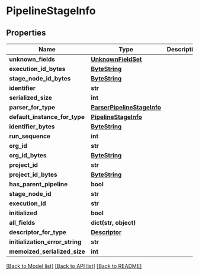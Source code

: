# PipelineStageInfo

## Properties
Name | Type | Description | Notes
------------ | ------------- | ------------- | -------------
**unknown_fields** | [**UnknownFieldSet**](UnknownFieldSet.md) |  | [optional] 
**execution_id_bytes** | [**ByteString**](ByteString.md) |  | [optional] 
**stage_node_id_bytes** | [**ByteString**](ByteString.md) |  | [optional] 
**identifier** | **str** |  | [optional] 
**serialized_size** | **int** |  | [optional] 
**parser_for_type** | [**ParserPipelineStageInfo**](ParserPipelineStageInfo.md) |  | [optional] 
**default_instance_for_type** | [**PipelineStageInfo**](PipelineStageInfo.md) |  | [optional] 
**identifier_bytes** | [**ByteString**](ByteString.md) |  | [optional] 
**run_sequence** | **int** |  | [optional] 
**org_id** | **str** |  | [optional] 
**org_id_bytes** | [**ByteString**](ByteString.md) |  | [optional] 
**project_id** | **str** |  | [optional] 
**project_id_bytes** | [**ByteString**](ByteString.md) |  | [optional] 
**has_parent_pipeline** | **bool** |  | [optional] 
**stage_node_id** | **str** |  | [optional] 
**execution_id** | **str** |  | [optional] 
**initialized** | **bool** |  | [optional] 
**all_fields** | **dict(str, object)** |  | [optional] 
**descriptor_for_type** | [**Descriptor**](Descriptor.md) |  | [optional] 
**initialization_error_string** | **str** |  | [optional] 
**memoized_serialized_size** | **int** |  | [optional] 

[[Back to Model list]](../README.md#documentation-for-models) [[Back to API list]](../README.md#documentation-for-api-endpoints) [[Back to README]](../README.md)

